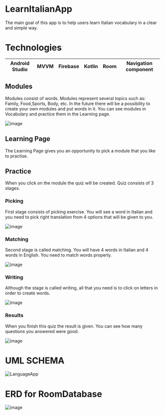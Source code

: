 # LearnItalianApp

The main goal of this app is to help users learn Italian vocabulary in a clear and simple way.

# Technologies
| Android Studio | MVVM | Firebase | Kotlin | Room | Navigation component|
| --- | --- | --- | --- | --- | --- |

## Modules

Modules consist of words. Modules represent several topics such as: Family, Food,Sports, Body, etc.
In the future there will be a possibility to create your own modules and put words in it.
You can see modules in Vocabulary and practice them in the Learning page.


![image](https://user-images.githubusercontent.com/59285334/189530827-03619d2c-efd9-4cf9-ae0e-e36e3df77fa8.png)

## Learning Page

The Learning Page gives you an opportunity to pick a module that you like to practise.



## Practice

When you click on the module the quiz will be created. Quiz consists of 3 stages.



### Picking
First stage consists of picking exercise. You will see a word in Italian and you need to pick right
translation from 4 options that will be given to you.

![image](https://user-images.githubusercontent.com/59285334/189530890-c8ba74b2-4f6c-4c1f-8ddc-cd5dfdb84db3.png)

### Matching
Second stage is called matching. You will have 4 words in Italian and 4 words in English.
You need to match words properly.

![image](https://user-images.githubusercontent.com/59285334/189530910-e830c0b0-b30d-4b0a-99c4-8473b25fec75.png)

### Writing

Although the stage is called writing, all that you need is to click on letters in order to create words.

![image](https://user-images.githubusercontent.com/59285334/189530970-7bfa06cf-3497-4a41-8c31-66670e0f4425.png)

### Results

When you finish this quiz the result is given. You can see how many questions you answered were good.

![image](https://user-images.githubusercontent.com/59285334/189530982-2d126ba3-1f25-49ab-9320-eda59b81535d.png)

# UML SCHEMA
![LanguageApp](https://user-images.githubusercontent.com/59285334/189530764-20fcc64c-70d9-471f-a23d-6a5af1e16fc3.png)


# ERD for RoomDatabase
![image](https://user-images.githubusercontent.com/59285334/189530689-db568cdb-9d6c-407f-92d4-1a89bfc493b6.png)


